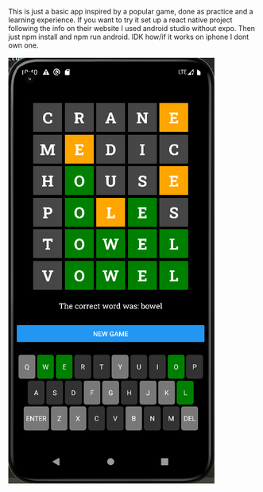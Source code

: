This is just a basic app inspired by a popular game, done as practice and a learning experience.
If you want to try it set up a react native project following the info on their website I used android studio without expo. Then just npm install and npm run android. IDK how/if it works on iphone I dont own one.
<br/><br/>
![Image of the app](https://github.com/codeyoufools/bordle/blob/master/app_img.png)
